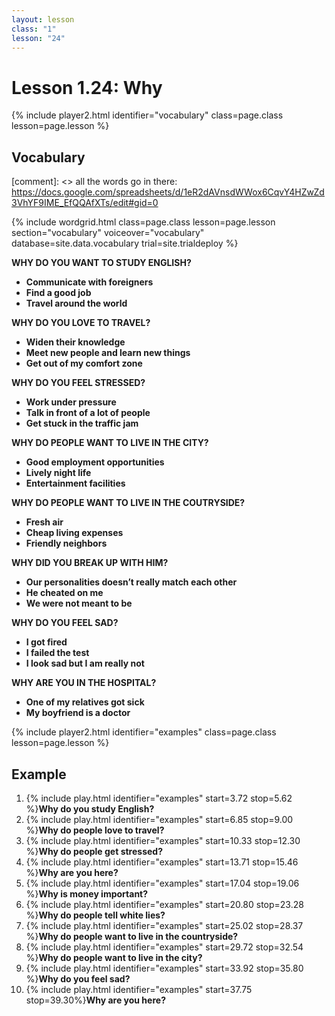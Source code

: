 ```yaml
---
layout: lesson
class: "1"
lesson: "24"
---
```



# Lesson 1.24: Why


{% include player2.html identifier="vocabulary" class=page.class lesson=page.lesson %}
## Vocabulary 

[comment]: <>  all the words go in there: https://docs.google.com/spreadsheets/d/1eR2dAVnsdWWox6CqvY4HZwZd3VhYF9IME_EfQQAfXTs/edit#gid=0

{% include wordgrid.html 
		class=page.class 
		lesson=page.lesson 
		section="vocabulary"
		voiceover="vocabulary"
		database=site.data.vocabulary 
		trial=site.trialdeploy %}
		
**WHY DO YOU WANT TO STUDY ENGLISH?**

-  **Communicate with foreigners**
-  **Find a good job** 
-  **Travel around the world**   

**WHY DO YOU LOVE TO TRAVEL?**

-  **Widen their knowledge** 
-  **Meet new people and learn new things**
-  **Get out of my comfort zone**
   
**WHY DO YOU FEEL STRESSED?**

-  **Work under pressure** 
-  **Talk in front of a lot of people** 
-  **Get stuck in the traffic jam**    

**WHY DO PEOPLE WANT TO LIVE IN THE CITY?**

- **Good employment opportunities** 
- **Lively night life** 
- **Entertainment facilities** 

**WHY DO PEOPLE WANT TO LIVE IN THE COUTRYSIDE?**

- **Fresh air**
- **Cheap living expenses**
- **Friendly neighbors** 

**WHY DID YOU BREAK UP WITH HIM?**

-  **Our personalities doesn’t really match each other** 
-  **He cheated on me** 
-  **We were not meant to be**    

**WHY DO YOU FEEL SAD?**
-  **I got fired**
-  **I failed the test** 
-  **I look sad but I am really not**    

**WHY ARE YOU IN THE HOSPITAL?**

-  **One of my relatives got sick** 
-  **My boyfriend is a doctor** 




{% include player2.html identifier="examples" class=page.class lesson=page.lesson %}

## Example
1. {% include play.html identifier="examples" start=3.72 stop=5.62 %}**Why do you study English?**
2. {% include play.html identifier="examples" start=6.85 stop=9.00 %}**Why do people love to travel?**
3.  {% include play.html identifier="examples" start=10.33 stop=12.30 %}**Why do people get stressed?**
4.  {% include play.html identifier="examples" start=13.71 stop=15.46 %}**Why are you here?**
5. {% include play.html identifier="examples" start=17.04 stop=19.06 %}**Why is money important?**
6.  {% include play.html identifier="examples" start=20.80 stop=23.28 %}**Why do people tell white lies?**
7.  {% include play.html identifier="examples" start=25.02 stop=28.37 %}**Why do people want to live in the countryside?**
8.  {% include play.html identifier="examples" start=29.72 stop=32.54 %}**Why do people want to live in the city?**
9. {% include play.html identifier="examples" start=33.92 stop=35.80 %}**Why do you feel sad?**
10. {% include play.html identifier="examples" start=37.75 stop=39.30%}**Why are you here?**